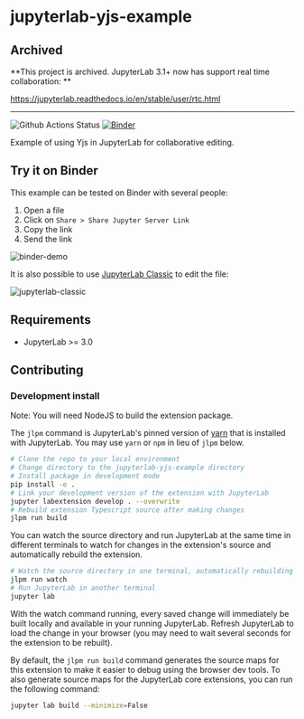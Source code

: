 # jupyterlab-yjs-example

## Archived

**This project is archived. JupyterLab 3.1+ now has support real time collaboration: **

https://jupyterlab.readthedocs.io/en/stable/user/rtc.html

---

![Github Actions Status](https://github.com/jtpio/jupyterlab-yjs-example/workflows/Build/badge.svg)
[![Binder](https://mybinder.org/badge_logo.svg)](https://mybinder.org/v2/gh/jtpio/jupyterlab-yjs-example/main?urlpath=/lab)

Example of using Yjs in JupyterLab for collaborative editing.

## Try it on Binder

This example can be tested on Binder with several people:

1. Open a file
2. Click on `Share > Share Jupyter Server Link`
3. Copy the link
4. Send the link

![binder-demo](https://user-images.githubusercontent.com/591645/104510621-b5c20900-55eb-11eb-840f-9ecaf4ccd0ad.gif)

It is also possible to use [JupyterLab Classic](https://github.com/jtpio/jupyterlab-classic) to edit the file:

![jupyterlab-classic](https://user-images.githubusercontent.com/591645/104511017-5fa19580-55ec-11eb-8b79-0820f59c21de.png)

## Requirements

* JupyterLab >= 3.0

## Contributing

### Development install

Note: You will need NodeJS to build the extension package.

The `jlpm` command is JupyterLab's pinned version of
[yarn](https://yarnpkg.com/) that is installed with JupyterLab. You may use
`yarn` or `npm` in lieu of `jlpm` below.

```bash
# Clone the repo to your local environment
# Change directory to the jupyterlab-yjs-example directory
# Install package in development mode
pip install -e .
# Link your development version of the extension with JupyterLab
jupyter labextension develop . --overwrite
# Rebuild extension Typescript source after making changes
jlpm run build
```

You can watch the source directory and run JupyterLab at the same time in different terminals to watch for changes in the extension's source and automatically rebuild the extension.

```bash
# Watch the source directory in one terminal, automatically rebuilding when needed
jlpm run watch
# Run JupyterLab in another terminal
jupyter lab
```

With the watch command running, every saved change will immediately be built locally and available in your running JupyterLab. Refresh JupyterLab to load the change in your browser (you may need to wait several seconds for the extension to be rebuilt).

By default, the `jlpm run build` command generates the source maps for this extension to make it easier to debug using the browser dev tools. To also generate source maps for the JupyterLab core extensions, you can run the following command:

```bash
jupyter lab build --minimize=False
```
